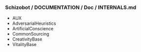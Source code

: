 ### Schizobot / DOCUMENTATION / Doc / INTERNALS.md
* AUX
* AdversarialHeuristics
* ArtificialConscience
* CommonSourcing
* CreativityBase
* VitalityBase
